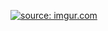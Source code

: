 <a href="http://imgur.com/FaYgn9N"><img src="http://i.imgur.com/FaYgn9N.png" title="source: imgur.com" /></a>
